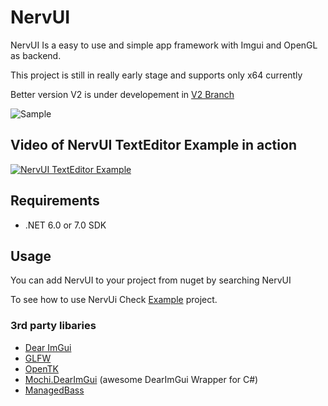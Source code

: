 # NervUI

NervUI Is a easy to use and simple app framework with Imgui and OpenGL as backend.

This project is still in really early stage and supports only x64 currently

Better version V2 is under developement in [V2 Branch](https://github.com/byte-0x74/NervUI/tree/v2)

![Sample](https://cdn.discordapp.com/attachments/1060656842323263500/1061369277321576578/image.png)
## Video of NervUI TextEditor Example in action
[![NervUI TextEditor Example](https://markdown-videos.deta/youtube/wUJ3vr8q6A0)](https://youtu.be/wUJ3vr8q6A0)

## Requirements
- .NET 6.0 or 7.0 SDK

## Usage
You can add NervUI to your project from nuget by searching NervUI

To see how to use NervUi Check [Example](https://github.com/byte-0x74/NervUI/blob/dev/examples/DemoWindow/Program.cs) project.

### 3rd party libaries
- [Dear ImGui](https://github.com/ocornut/imgui)
- [GLFW](https://github.com/glfw/glfw)
- [OpenTK](https://github.com/opentk/opentk)
- [Mochi.DearImGui](https://github.com/MochiLibraries/Mochi.DearImGui) (awesome DearImGui Wrapper for C#)
- [ManagedBass](https://github.com/ManagedBass/ManagedBass)

